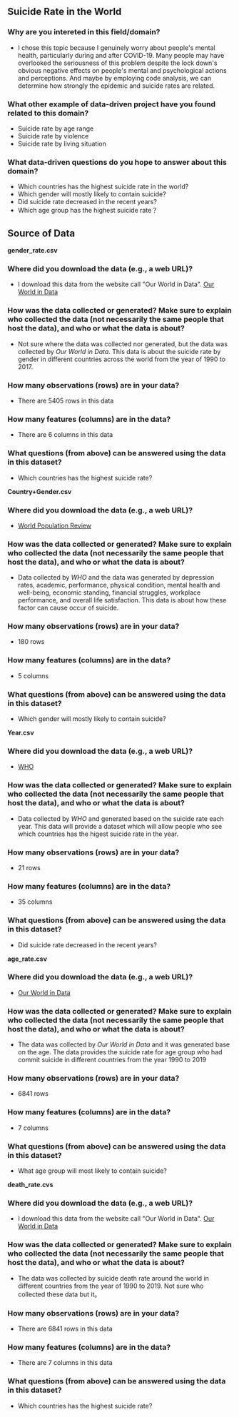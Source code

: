 ## Suicide Rate in the World

### Why are you intereted in this field/domain?

* I chose this topic because I genuinely worry about people's mental health, particularly during and after COVID-19. Many people may have overlooked the seriousness of this problem despite the lock down's obvious negative effects on people's mental and psychological actions and perceptions. And maybe by employing code analysis, we can determine how strongly the epidemic and suicide rates are related.

### What other example of data-driven project have you found related to this domain?

* Suicide rate by age range
* Suicide rate by violence
* Suicide rate by living situation

### What data-driven questions do you hope to answer about this domain?

* Which countries has the highest suicide rate in the world?
* Which gender will mostly likely to contain suicide?
* Did suicide rate decreased in the recent years?
* Which age group has the highest suicide rate？


## Source of Data

**gender_rate.csv**

### Where did you download the data (e.g., a web URL)?

* I download this data from the website call "Our World in Data".
[Our World in Data](https://ourworldindata.org/suicide)

### How was the data collected or generated? Make sure to explain who collected the data (not necessarily the same people that host the data), and who or what the data is about?

* Not sure where the data was collected nor generated, but the data was collected by _Our World in Data_. This data is about the suicide rate by gender in different countries across the world from the year of 1990 to 2017.

### How many observations (rows) are in your data?

* There are 5405 rows in this data

### How many features (columns) are in the data?

* There are 6 columns in this data

### What questions (from above) can be answered using the data in this dataset?

* Which countries has the highest suicide rate?


**Country+Gender.csv**

### Where did you download the data (e.g., a web URL)?
* [World Population Review](https://worldpopulationreview.com/country-rankings/suicide-rate-by-country) 

### How was the data collected or generated? Make sure to explain who collected the data (not necessarily the same people that host the data), and who or what the data is about?

* Data collected by _WHO_ and the data was generated by depression rates, academic, performance, physical condition, mental health and well-being, economic standing, financial struggles, workplace performance, and overall life satisfaction. This data is about how these factor can cause occur of suicide.

### How many observations (rows) are in your data?

* 180 rows

### How many features (columns) are in the data?

* 5 columns

### What questions (from above) can be answered using the data in this dataset?

* Which gender will mostly likely to contain suicide?


**Year.csv**

### Where did you download the data (e.g., a web URL)?

* [WHO](https://www.who.int/data/gho/data/themes/mental-health/suicide-rates)

### How was the data collected or generated? Make sure to explain who collected the data (not necessarily the same people that host the data), and who or what the data is about?

* Data collected by _WHO_ and generated based on the suicide rate each year. This data will provide a dataset which will allow people who see which countries has the higest suicide rate in the year.

### How many observations (rows) are in your data?

* 21 rows

### How many features (columns) are in the data?

* 35 columns

### What questions (from above) can be answered using the data in this dataset?

* Did suicide rate decreased in the recent years?

**age_rate.csv**

### Where did you download the data (e.g., a web URL)?

* [Our World in Data](https://ourworldindata.org/suicide)

### How was the data collected or generated? Make sure to explain who collected the data (not necessarily the same people that host the data), and who or what the data is about?

* The data was collected by _Our World in Data_ and it was generated base on the age. The data provides the suicide rate for age group who had commit suicide in different countries from the year 1990 to 2019

### How many observations (rows) are in your data?

* 6841 rows

### How many features (columns) are in the data?

* 7 columns

### What questions (from above) can be answered using the data in this dataset?

* What age group will most likely to contain suicide?


**death_rate.cvs**

### Where did you download the data (e.g., a web URL)?

* I download this data from the website call "Our World in Data".
[Our World in Data](https://ourworldindata.org/suicide)

### How was the data collected or generated? Make sure to explain who collected the data (not necessarily the same people that host the data), and who or what the data is about?

* The data was collected by suicide death rate around the world in different countries from the year of 1990 to 2019. Not sure who collected these data but it。

### How many observations (rows) are in your data?

* There are 6841 rows in this data

### How many features (columns) are in the data?

* There are 7 columns in this data

### What questions (from above) can be answered using the data in this dataset?

* Which countries has the highest suicide rate?
